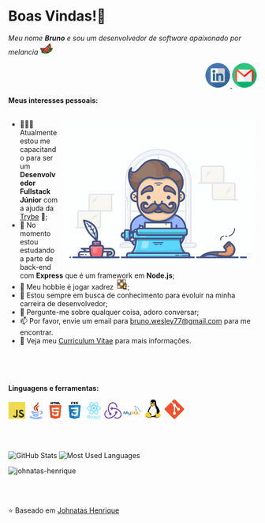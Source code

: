 # Boas Vindas!👋

_Meu nome **Bruno** e sou um desenvolvedor de software apaixonado por melancia_ <img src="images/melancia.svg" width="25px">

<div align="right">
<a href="https://www.linkedin.com/in/brunodantass/">
  <img alt="Bruno's LinkdeIn" width="50px" src="images/linkedin.svg" />
</a>
<a href="mailto:bruno.wesley77@gmail.com" target="_blank">
  <img alt="Bruno's e-mail" width="50px" src="images/gmail.svg">
</a>
</div>

**Meus interesses pessoais:**
<br />
<br />

  <img align="right" alt="GIF" src="images/developer4.gif" width="400px" />

- 👨🏽‍💻 Atualmente estou me capacitando para ser um **Desenvolvedor Fullstack Júnior** com a ajuda da [Trybe](https://www.betrybe.com/) 🚀;
- 🌱 No momento estou estudando a parte de back-end com **Express** que é um framework em **Node.js**;
- 🤔 Meu hobbie é jogar xadrez &nbsp;<img src="images/chess-board.svg" width="20px">;
- 💼 Estou sempre em busca de conhecimento para evoluir na minha carreira de desenvolvedor;
- 💬 Pergunte-me sobre qualquer coisa, adoro conversar;
- 📫 Por favor, envie um email para bruno.wesley77@gmail.com para me encontrar.
- 📝 Veja meu <a href="https://gitconnected.com/brunodantass/resume" target="_blank">Curriculum Vitae</a> para mais informações.

<br />
<br />
<br />

**Linguagens e ferramentas:**  

<p align="left">
  <img src="https://raw.githubusercontent.com/devicons/devicon/master/icons/javascript/javascript-original.svg" alt="javascript" width="35"/> 
  <img src="images/java.svg" width="35"/> 
  <img src="https://raw.githubusercontent.com/devicons/devicon/master/icons/html5/html5-original-wordmark.svg" alt="html5" width="35"/> 
  <img src="https://raw.githubusercontent.com/devicons/devicon/master/icons/css3/css3-original-wordmark.svg" alt="css3" width="35"/>
  <img src="https://raw.githubusercontent.com/devicons/devicon/master/icons/react/react-original-wordmark.svg" alt="react" width="35"/> 
  <img src="https://raw.githubusercontent.com/devicons/devicon/master/icons/redux/redux-original.svg" alt="redux" width="35"/> 
  <img src="https://raw.githubusercontent.com/devicons/devicon/master/icons/mysql/mysql-original-wordmark.svg" alt="mysql" width="35"/>  
  <img src="https://raw.githubusercontent.com/devicons/devicon/master/icons/linux/linux-original.svg" alt="linux" width="40" height="40" />
  <img src="https://raw.githubusercontent.com/devicons/devicon/master/icons/git/git-original.svg" alt="git" width="40" height="40"/>
</p>

<br />
<br />

<p>
    <img src="https://github-readme-stats.vercel.app/api?username=brunodantass&count_private=true&show_icons=true&theme=graywhite&icon_color=268bd2&title_color=268bd2" alt="GitHub Stats" width="370" height="150"/>
    <img src="https://github-readme-stats.vercel.app/api/top-langs/?username=brunodantass&layout=compact&theme=graywhite&title_color=268bd2" alt="Most Used Languages" width="370" height="150"/>
</p>

<p align="left"> <img src="https://komarev.com/ghpvc/?username=johnatas-henrique" alt="johnatas-henrique" /> </p>

<br />
<br />

⭐️ Baseado em [Johnatas Henrique](https://github.com/johnatas-henrique)
